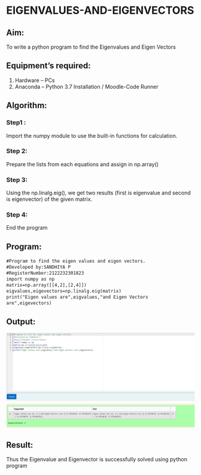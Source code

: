 # EIGENVALUES-AND-EIGENVECTORS
## Aim:
To write a python program to find the Eigenvalues and Eigen Vectors
## Equipment’s required:
1. 	Hardware – PCs
2. 	Anaconda – Python 3.7 Installation / Moodle-Code Runner
## Algorithm:
### Step1 : 
Import the numpy module to use the built-in functions for calculation.
### Step 2: 
Prepare the lists from each equations and assign in np.array()
### Step 3: 
Using the np.linalg.eig(),  we get two results (first is eigenvalue and second is eigenvector) of the given matrix.
### Step 4: 
End the program
## Program:
```
#Program to find the eigen values and eigen vectors.
#Developed by:SANDHIYA P 
#RegisterNumber:2122232301823   
import numpy as np
matrix=np.array([[4,2],[2,4]])
eigvalues,eigevectors=np.linalg.eig(matrix)
print("Eigen values are",eigvalues,"and Eigen Vectors are",eigevectors)
```
## Output:
![alt text](<exp 04 maths.png>)
## Result:
Thus the Eigenvalue and Eigenvector is successfully solved using python program
